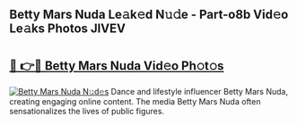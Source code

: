 ## Betty Mars Nuda Le𝚊k𝚎d N𝚞𝚍e - Part-o8b Vid𝚎o Le𝚊ks Photos JlVEV

# <h2><a href="http://fbd5qt.evod.top/?m=Betty+Mars+Nuda">🔗 👉🔴 Betty Mars Nuda Vid𝚎o Ph𝚘t𝚘s</a></h2>

[![Betty Mars Nuda N𝚞d𝚎s](https://i.imgur.com/8V9OHl7.gif)](http://fbd5qt.evod.top/?m=Betty+Mars+Nuda)
Dance and lifestyle influencer Betty Mars Nuda, creating engaging online content. The media Betty Mars Nuda often sensationalizes the lives of public figures. 
